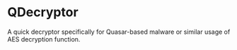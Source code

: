 # QDecryptor
A quick decryptor specifically for Quasar-based malware or similar usage of AES decryption function.
